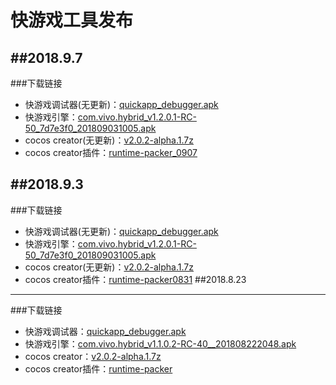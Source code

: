 # 快游戏工具发布
##2018.9.7
---
###下载链接
* 快游戏调试器(无更新)：[quickapp_debugger.apk](https://statres.quickapp.cn/quickapp/quickapp/201806/file/quickapp_debugger.apk)
* 快游戏引擎：[com.vivo.hybrid_v1.2.0.1-RC-50_7d7e3f0_201809031005.apk](https://github.com/JerryMoon/JerryMoon.github.io/raw/master/res/apk/com.vivo.hybrid_v1.2.0.1-RC-50_ea0f562_201809061539.apk)
* cocos creator(无更新)：[v2.0.2-alpha.1.7z](http://47.98.62.68/cocos-runtime-demo/creator/CocosCreator_v2.0.2-alpha.1.7z)
* cocos creator插件：[runtime-packer_0907](https://github.com/JerryMoon/JerryMoon.github.io/raw/master/res/cocos-creator/runtime-packer_0907.zip)

##2018.9.3
---
###下载链接
* 快游戏调试器(无更新)：[quickapp_debugger.apk](https://statres.quickapp.cn/quickapp/quickapp/201806/file/quickapp_debugger.apk)
* 快游戏引擎：[com.vivo.hybrid_v1.2.0.1-RC-50_7d7e3f0_201809031005.apk](https://github.com/JerryMoon/JerryMoon.github.io/raw/master/res/apk/com.vivo.hybrid_v1.2.0.1-RC-50_7d7e3f0_201809031005.apk)
* cocos creator(无更新)：[v2.0.2-alpha.1.7z](http://47.98.62.68/cocos-runtime-demo/creator/CocosCreator_v2.0.2-alpha.1.7z)
* cocos creator插件：[runtime-packer0831](https://github.com/JerryMoon/JerryMoon.github.io/raw/master/res/cocos-creator/runtime-packer0831.zip)
##2018.8.23
---
###下载链接
* 快游戏调试器：[quickapp_debugger.apk](https://statres.quickapp.cn/quickapp/quickapp/201806/file/quickapp_debugger.apk)
* 快游戏引擎：[com.vivo.hybrid_v1.1.0.2-RC-40__201808222048.apk](https://github.com/JerryMoon/JerryMoon.github.io/raw/master/res/apk/com.vivo.hybrid_v1.1.0.2-RC-40__201808222048.apk)
* cocos creator：[v2.0.2-alpha.1.7z](http://47.98.62.68/cocos-runtime-demo/creator/CocosCreator_v2.0.2-alpha.1.7z)
* cocos creator插件：[runtime-packer](https://github.com/JerryMoon/JerryMoon.github.io/raw/master/res/cocos-creator/runtime-packer.rar)